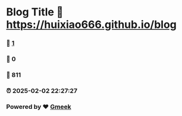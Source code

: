 # Blog Title :link: https://huixiao666.github.io/blog 
### :page_facing_up: [1](https://huixiao666.github.io/blog/tag.html) 
### :speech_balloon: 0 
### :hibiscus: 811 
### :alarm_clock: 2025-02-02 22:27:27 
### Powered by :heart: [Gmeek](https://github.com/Meekdai/Gmeek)
